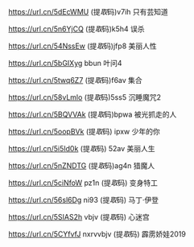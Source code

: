 

https://url.cn/5dEcWMU      (提*取*码)v7ih    只有芸知道


https://url.cn/5n6YjCQ      (提*取*码)k5h4    误杀



https://url.cn/54NssEw      (提*取*码)jfp8  美丽人性

 
https://url.cn/5bGIXyg    bbun    叶问4


https://url.cn/5twq6Z7   (提*取*码)f6av 集合

https://url.cn/58vLmlo  (提*取*码)5ss5  沉睡魔咒2


https://url.cn/5BQVVAk   (提*取*码)bpwa 被光抓走的人

https://url.cn/5oopBVk   (提*取*码) ipxw 少年的你

https://url.cn/5i5Id0k  (提*取*码) 52av 美丽人生

https://url.cn/5nZNDTG  (提*取*码)ag4n  猎魔人

https://url.cn/5ciNfoW  pz1n  (提*取*码)  变身特工 


https://url.cn/56sl6Dg  ni93   (提*取*码) 马丁·伊登

https://url.cn/5SIAS2h  vbjv (提*取*码) 心迷宫

https://url.cn/5CYfvfJ  nxrvvbjv (提*取*码)   霹雳娇娃2019
